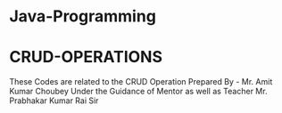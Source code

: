 # Java-Programming
# CRUD-OPERATIONS

These Codes are related to the CRUD Operation
Prepared By - Mr. Amit Kumar Choubey
Under the Guidance of Mentor as well as Teacher Mr. Prabhakar Kumar Rai Sir
